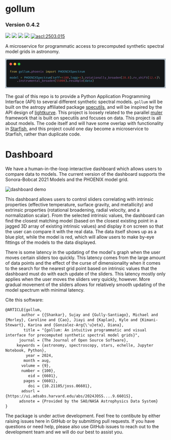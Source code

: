 # gollum 
### Version 0.4.2

<a href="https://gollum-astro.readthedocs.io/en/latest/"><img src="https://img.shields.io/badge/Read-the%20docs-blue"></a>
<a href="https://pypi.org/project/gollum/"><img src="https://img.shields.io/badge/pip_install-gollum-yellow"></a>
<a href="https://ui.adsabs.harvard.edu/abs/2013A%26A...553A...6H/abstract"><img src="https://img.shields.io/badge/Works_with-PHOENIX-brightgreen"></a>
<a href="https://zenodo.org/record/1309035#.YL_SQoRKiV4"><img src="https://img.shields.io/badge/Works_with-Sonora_Bobcat-brightgreen"></a>
<a href="https://ascl.net/2503.015"><img src="https://img.shields.io/badge/ascl-2503.015-blue.svg?colorB=262255" alt="ascl:2503.015" /></a>

A microservice for programmatic access to precomputed synthetic spectral model grids in astronomy.

![gollum demo](docs/_static/gollum_resample.png?raw=true "Code Snippet of PHOENIX Synthetic Model Demonstration")

The goal of this repo is to provide a Python Application Programming Interface (API) to several different synthetic spectral models. `gollum` will be built on the astropy affiliated package [specutils](https://specutils.readthedocs.io/en/stable/), and will be inspired by the API design of [lightkurve](http://docs.lightkurve.org/). This project is loosely related to the parallel [muler](http://muler.readthedocs.io/) framework that is built on specutils and focuses on data. This project is all about models. The code itself and will have some overlap with functionality in [Starfish](https://starfish.readthedocs.io/en/latest/), and this project could one day become a microservice to Starfish, rather than duplicate code.

# Dashboard

We have a human-in-the-loop interactive dashboard which allows users to compare data to models. The current version of the dashboard supports the Sonora-Bobcat 2021 Models and the PHOENIX model grid.

![dashboard demo](https://user-images.githubusercontent.com/98151293/167173097-31427d83-f7fc-4146-a520-34e6b97b3b1b.gif)

This dashboard allows users to control sliders correlating with intrinsic properties (effective temperature, surface gravity, and metallicity) and extrinsic properties (rotational broadening, radial velocity, and a normalization scalar). From the selected intrinsic values, the dashboard can find the closest matching model (based on the closest existing point in a jagged 3D array of existing intrinsic values) and display it on screen so that the user can compare it with the real data. The data itself shows up as a blue plot, while the model is red, which will allow users to make by-eye fittings of the models to the data displayed.

There is some latency in the updating of the model's graph when the user moves certain sliders too quickly. This latency comes from the large amount of data points and the effect of the curse of dimensionality when it comes to the search for the nearest grid point based on intrinsic values that the dashboard must do with each update of the sliders. This latency mostly only applies when the user moves the sliders very quickly, however. More gradual movement of the sliders allows for relatively smooth updating of the model spectrum with minimal latency.

Cite this software:
```
@ARTICLE{gollum,
       author = {{Shankar}, Sujay and {Gully-Santiago}, Michael and {Morley}, Caroline and {Cao}, Jiayi and {Kaplan}, Kyle and {Kimani-Stewart}, Karina and {Gonzalez-Arg{\'u}eta}, Diana},
        title = "{gollum: An intuitive programmatic and visual interface for precomputed synthetic spectral model grids}",
      journal = {The Journal of Open Source Software},
     keywords = {astronomy, spectroscopy, stars, echelle, Jupyter Notebook, Python},
         year = 2024,
        month = aug,
       volume = {9},
       number = {100},
          eid = {6601},
        pages = {6601},
          doi = {10.21105/joss.06601},
       adsurl = {https://ui.adsabs.harvard.edu/abs/2024JOSS....9.6601S},
      adsnote = {Provided by the SAO/NASA Astrophysics Data System}
}
```


The package is under active development. Feel free to contibute by either raising issues here in GitHub or by submitting pull requests. If you have questions or need help, please also use GitHub issues to reach out to the development team and we will do our best to assist you.
